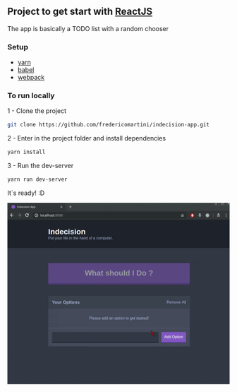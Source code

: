 ## Project to get start with [ReactJS](https://reactjs.org/)

The app is basically a TODO list with a random chooser

### Setup

- [yarn](https://yarnpkg.com)
- [babel](https://babeljs.io)
- [webpack](https://webpack.js.org)

### To run locally

1 - Clone the project

```bash
git clone https://github.com/fredericomartini/indecision-app.git

```

2 - Enter in the project folder and install dependencies

```bash
yarn install
```

3 - Run the dev-server

```bash
yarn run dev-server
```

It`s ready! :D

![Indecision app](src/images/app.gif)
